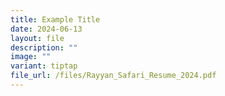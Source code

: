 ```yaml
---
title: Example Title
date: 2024-06-13
layout: file
description: ""
image: ""
variant: tiptap
file_url: /files/Rayyan_Safari_Resume_2024.pdf
---
```

